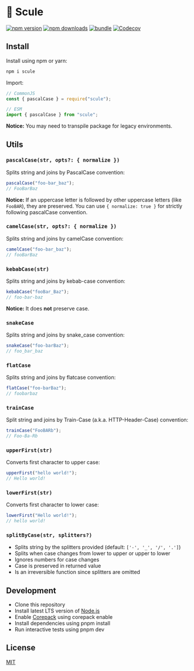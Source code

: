 # 🧵 Scule

[![npm version][npm-version-src]][npm-version-href]
[![npm downloads][npm-downloads-src]][npm-downloads-href]
[![bundle][bundle-src]][bundle-href]
[![Codecov][codecov-src]][codecov-href]

<!-- ![](.github/banner.svg) -->

## Install

Install using npm or yarn:

```bash
npm i scule
```

Import:

```js
// CommonJS
const { pascalCase } = require("scule");

// ESM
import { pascalCase } from "scule";
```

**Notice:** You may need to transpile package for legacy environments.

## Utils

### `pascalCase(str, opts?: { normalize })`

Splits string and joins by PascalCase convention:

```ts
pascalCase("foo-bar_baz");
// FooBarBaz
```

**Notice:** If an uppercase letter is followed by other uppercase letters (like `FooBAR`), they are preserved. You can use `{ normalize: true }` for strictly following pascalCase convention.

### `camelCase(str, opts?: { normalize })`

Splits string and joins by camelCase convention:

```ts
camelCase("foo-bar_baz");
// fooBarBaz
```

### `kebabCase(str)`

Splits string and joins by kebab-case convention:

```ts
kebabCase("fooBar_Baz");
// foo-bar-baz
```

**Notice:** It does **not** preserve case.

### `snakeCase`

Splits string and joins by snake_case convention:

```ts
snakeCase("foo-barBaz");
// foo_bar_baz
```

### `flatCase`

Splits string and joins by flatcase convention:

```ts
flatCase("foo-barBaz");
// foobarbaz
```

### `trainCase`

Split string and joins by Train-Case (a.k.a. HTTP-Header-Case) convention:

```ts
trainCase("FooBARb");
// Foo-Ba-Rb
```

### `upperFirst(str)`

Converts first character to upper case:

```ts
upperFirst("hello world!");
// Hello world!
```

### `lowerFirst(str)`

Converts first character to lower case:

```ts
lowerFirst("Hello world!");
// hello world!
```

### `splitByCase(str, splitters?)`

- Splits string by the splitters provided (default: `['-', '_', '/', '.']`)
- Splits when case changes from lower to upper or upper to lower
- Ignores numbers for case changes
- Case is preserved in returned value
- Is an irreversible function since splitters are omitted

## Development

- Clone this repository
- Install latest LTS version of [Node.js](https://nodejs.org/en/)
- Enable [Corepack](https://github.com/nodejs/corepack) using corepack enable
- Install dependencies using pnpm install
- Run interactive tests using pnpm dev

## License

[MIT](./LICENSE)

<!-- Badges -->

[npm-version-src]: https://img.shields.io/npm/v/scule?style=flat&colorA=18181B&colorB=F0DB4F
[npm-version-href]: https://npmjs.com/package/scule
[npm-downloads-src]: https://img.shields.io/npm/dm/scule?style=flat&colorA=18181B&colorB=F0DB4F
[npm-downloads-href]: https://npmjs.com/package/scule
[codecov-src]: https://img.shields.io/codecov/c/gh/unjs/scule/main?style=flat&colorA=18181B&colorB=F0DB4F
[codecov-href]: https://codecov.io/gh/unjs/scule
[bundle-src]: https://img.shields.io/bundlephobia/minzip/scule?style=flat&colorA=18181B&colorB=F0DB4F
[bundle-href]: https://bundlephobia.com/result?p=scule
